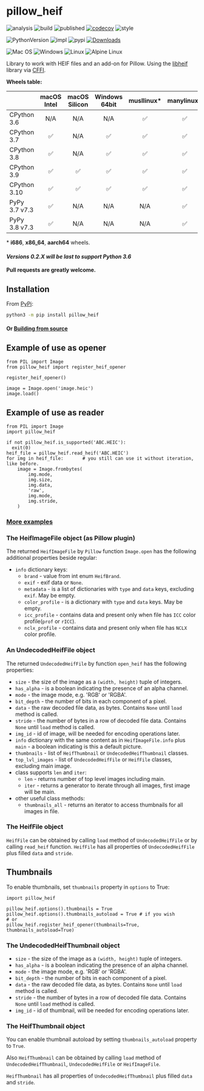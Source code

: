 # pillow_heif

![analysis](https://github.com/bigcat88/pillow_heif/actions/workflows/analysis-coverage.yml/badge.svg)
![build](https://github.com/bigcat88/pillow_heif/actions/workflows/create-release-draft.yml/badge.svg)
![published](https://github.com/bigcat88/pillow_heif/actions/workflows/publish-pypi.yaml/badge.svg)
[![codecov](https://codecov.io/gh/bigcat88/pillow_heif/branch/master/graph/badge.svg?token=JY64F2OL6V)](https://codecov.io/gh/bigcat88/pillow_heif)
![style](https://img.shields.io/badge/code%20style-black-000000.svg)

![PythonVersion](https://img.shields.io/badge/python-3.6%20%7C%203.7%20%7C%203.8%20%7C%203.9%20%7C%203.10-blue)
![impl](https://img.shields.io/pypi/implementation/pillow_heif)
![pypi](https://img.shields.io/pypi/v/pillow_heif.svg)
[![Downloads](https://img.shields.io/pypi/dm/pillow_heif?color=orange)](https://pypi.org/project/pillow-heif/)

![Mac OS](https://img.shields.io/badge/mac%20os-FCC624?style=for-the-badge&logoColor=white)
![Windows](https://img.shields.io/badge/Windows-0078D6?style=for-the-badge&logo=windows&logoColor=white)
![Linux](https://img.shields.io/badge/Linux-FCC624?style=for-the-badge&logo=linux&logoColor=black)
![Alpine Linux](https://img.shields.io/badge/Alpine_Linux-0078D6.svg?style=for-the-badge&logo=alpine-linux&logoColor=white)

Library to work with HEIF files and an add-on for Pillow.
Using the [libheif](https://github.com/strukturag/libheif) library via [CFFI](https://cffi.readthedocs.io).

**Wheels table:**

|               | macOS<br/>Intel | macOS<br/>Silicon | Windows<br/>64bit | musllinux* | manylinux* |
|---------------|:---------------:|:-----------------:|:-----------------:|:----------:|:----------:|
| CPython 3.6   |       N/A       |        N/A        |        N/A        |     ✅      |     ✅      |
| CPython 3.7   |        ✅        |        N/A        |         ✅         |     ✅      |     ✅      |
| CPython 3.8   |        ✅        |        N/A        |         ✅         |     ✅      |     ✅      |
| CPython 3.9   |        ✅        |         ✅         |         ✅         |     ✅      |     ✅      |
| CPython 3.10  |        ✅        |         ✅         |         ✅         |     ✅      |     ✅      |
| PyPy 3.7 v7.3 |        ✅        |        N/A        |        N/A        |    N/A     |     ✅      |
| PyPy 3.8 v7.3 |        ✅        |        N/A        |        N/A        |    N/A     |     ✅      |

&ast; **i686**, **x86_64**, **aarch64** wheels.

#### **_Versions 0.2.X will be last to support Python 3.6_**

**Pull requests are greatly welcome.**

## Installation
From [PyPi](https://pypi.org/project/pillow-heif/):

```bash
python3 -m pip install pillow_heif
```

#### Or [Building from source](https://github.com/bigcat88/pillow_heif/blob/master/docs/BUILDING.md)

## Example of use as opener
```python3
from PIL import Image
from pillow_heif import register_heif_opener

register_heif_opener()

image = Image.open('image.heic')
image.load()
```

## Example of use as reader
```python3
from PIL import Image
import pillow_heif

if not pillow_heif.is_supported('ABC.HEIC'):
  exit(0)
heif_file = pillow_heif.read_heif('ABC.HEIC')
for img in heif_file:       # you still can use it without iteration, like before.
    image = Image.frombytes(
        img.mode,
        img.size,
        img.data,
        'raw',
        img.mode,
        img.stride,
    )
```
### [More examples](https://github.com/bigcat88/pillow_heif/tree/master/examples)


### The HeifImageFile object (as Pillow plugin)
The returned `HeifImageFile` by `Pillow` function `Image.open` has the following additional properties beside regular:
* `info` dictionary keys:
  * `brand` - value from int enum `HeifBrand`.
  * `exif` - exif data or `None`.
  * `metadata` - is a list of dictionaries with `type` and `data` keys, excluding `exif`. May be empty.
  * `color_profile` - is a dictionary with `type` and `data` keys. May be empty.
  * `icc_profile` - contains data and present only when file has `ICC` color profile(`prof` or `rICC`).
  * `nclx_profile` - contains data and present only when file has `NCLX` color profile.

### An UndecodedHeifFile object
The returned `UndecodedHeifFile` by function `open_heif` has the following properties:

* `size` - the size of the image as a `(width, height)` tuple of integers.
* `has_alpha` - is a boolean indicating the presence of an alpha channel.
* `mode` - the image mode, e.g. 'RGB' or 'RGBA'.
* `bit_depth` - the number of bits in each component of a pixel.
* `data` - the raw decoded file data, as bytes. Contains `None` until `load` method is called.
* `stride` - the number of bytes in a row of decoded file data. Contains `None` until `load` method is called.
* `img_id` - id of image, will be needed for encoding operations later.
* `info` dictionary with the same content as in `HeifImageFile.info` plus `main` - a boolean indicating is this a default picture.
* `thumbnails` - list of `HeifThumbnail` or `UndecodedHeifThumbnail` classes.
* `top_lvl_images` - list of `UndecodedHeifFile` or `HeifFile` classes, excluding main image.
* class supports `len` and `iter`:
  * `len` - returns number of top level images including main.
  * `iter` - returns a generator to iterate through all images, first image will be main.
* other useful class methods:
  * `thumbnails_all` - returns an iterator to access thumbnails for all images in file.

### The HeifFile object

`HeifFile` can be obtained by calling `load` method of `UndecodedHeifFile` or by calling `read_heif` function.
`HeifFile` has all properties of `UndecodedHeifFile` plus filled `data` and `stride`.

## Thumbnails
To enable thumbnails, set `thumbnails` property in `options` to True:
```python3
import pillow_heif

pillow_heif.options().thumbnails = True
pillow_heif.options().thumbnails_autoload = True # if you wish
# or
pillow_heif.register_heif_opener(thumbnails=True, thumbnails_autoload=True)
```

### The UndecodedHeifThumbnail object
* `size` - the size of the image as a `(width, height)` tuple of integers.
* `has_alpha` - is a boolean indicating the presence of an alpha channel.
* `mode` - the image mode, e.g. 'RGB' or 'RGBA'.
* `bit_depth` - the number of bits in each component of a pixel.
* `data` - the raw decoded file data, as bytes. Contains `None` until `load` method is called.
* `stride` - the number of bytes in a row of decoded file data. Contains `None` until `load` method is called.
* `img_id` - id of thumbnail, will be needed for encoding operations later.

### The HeifThumbnail object

You can enable thumbnail autoload by setting `thumbnails_autoload` property to `True`.

Also `HeifThumbnail` can be obtained by calling `load` method of `UndecodedHeifThumbnail`, `UndecodedHeifFile` or `HeifImageFile`.

`HeifThumbnail` has all properties of `UndecodedHeifThumbnail` plus filled `data` and `stride`.
